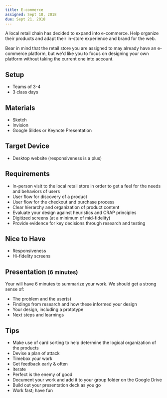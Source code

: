 ```yaml
---
title: E-commerce
assigned: Sept 18, 2018
due: Sept 21, 2018
---
```



A local retail chain has decided to expand into e-commerce. Help organize their products and adapt their in-store experience and brand for the web. 

Bear in mind that the retail store you are assigned to may already have an e-commerce platform, but we'd like you to focus on designing your own platform without taking the current one into account. 


Setup
-----

- Teams of 3-4
- 3 class days


Materials
---------

- Sketch
- Invision
- Google Slides or Keynote Presentation 


Target Device
-------------

- Desktop website (responsiveness is a plus)


Requirements
------------

- In-person visit to the local retail store in order to get a feel for the needs and behaviors of users
- User flow for discovery of a product
- User flow for the checkout and purchase process 
- Clear hierarchy and organization of product content 
- Evaluate your design against heuristics and CRAP principles
- Digitized screens (at a minimum of mid-fidelity) 
- Provide evidence for key decisions through research and testing


Nice to Have
--------

- Responsiveness
- Hi-fidelity screens


Presentation <small>(6 minutes)</small>
---------------------------

Your will have 6 minutes to summarize your work. We should get a strong sense of:

- The problem and the user(s)
- Findings from research and how these informed your design
- Your design, including a prototype
- Next steps and learnings


Tips
----

- Make use of card sorting to help determine the logical organization of the products
- Devise a plan of attack
- Timebox your work
- Get feedback early & often
- Iterate
- Perfect is the enemy of good
- Document your work and add it to your group folder on the Google Drive
- Build out your presentation deck as you go
- Work fast; have fun
